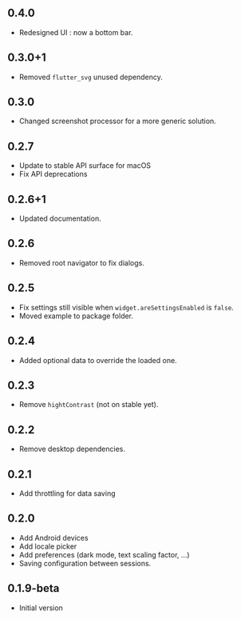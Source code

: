 ## 0.4.0

- Redesigned UI : now a bottom bar.

## 0.3.0+1

- Removed `flutter_svg` unused dependency.

## 0.3.0

- Changed screenshot processor for a more generic solution.

## 0.2.7

- Update to stable API surface for macOS
- Fix API deprecations

## 0.2.6+1

- Updated documentation.

## 0.2.6

- Removed root navigator to fix dialogs.

## 0.2.5

- Fix settings still visible when `widget.areSettingsEnabled` is `false`.
- Moved example to package folder.

## 0.2.4

- Added optional data to override the loaded one.

## 0.2.3

- Remove `hightContrast` (not on stable yet).

## 0.2.2

- Remove desktop dependencies.

## 0.2.1

- Add throttling for data saving

## 0.2.0

- Add Android devices
- Add locale picker
- Add preferences (dark mode, text scaling factor, ...)
- Saving configuration between sessions.

## 0.1.9-beta

- Initial version